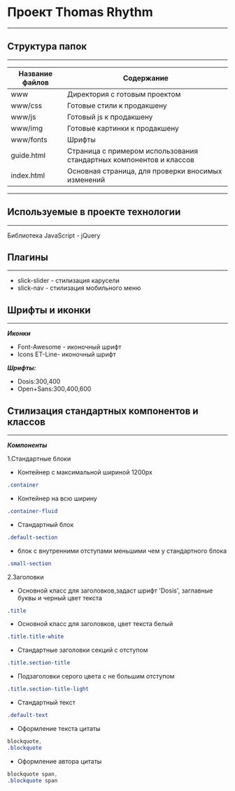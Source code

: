 # Проект Thomas Rhythm
---
## Структура папок
---

Название файлов | Содержание
----------------|----------------------
www             | Директория с готовым проектом
www/css         | Готовые стили к продакшену
www/js          | Готовый js к продакшену
www/img         | Готовые картинки к продакшену
www/fonts       | Шрифты            
guide.html      | Страница с примером использования стандартных компонентов и классов
index.html      | Основная страница, для проверки вносимых изменений

---

## Используемые в проекте технологии
---
Библиотека JavaScript - jQuery

## Плагины
---
* slick-slider - стилизация карусели
* slick-nav - стилизация мобильного меню

## Шрифты и иконки
---
***Иконки***
* Font-Awesome - иконочный шрифт
* Icons ET-Line- иконочный шрифт

***Шрифты:***
* Dosis:300,400
* Open+Sans:300,400,600

## Стилизация стандартных компонентов и классов
---
***Компоненты***

1.Cтандартные блоки
* Контейнер с максимальной шириной 1200px
```css
.container
```
* Контейнер на всю ширину
```css
.container-fluid
```
* Стандартный блок
```css
.default-section
```
* блок с внутренними отступами меньшими чем у стандартного блока
```css
.small-section
```
2.Заголовки
* Основной класс для заголовков,задаст шрифт 'Dosis', заглавные буквы и черный цвет текста
```css
.title
```
* Основной класс для заголовков, цвет текста белый 
```css
.title.title-white
```
* Стандартные заголовки секций с отступом
```css
.title.section-title
```
* Подзаголовки серого цвета с не большим отступом
```css
.title.section-title-light
```
* Стандартный текст
```css
.default-text
```
* Оформление текста цитаты
```css
blockquote,
.blockquote
```
* Оформление автора цитаты
```css
blockquote span,
.blockquote span
```



